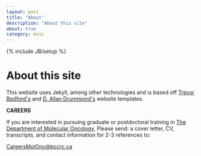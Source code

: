 ```yaml
---
layout: post
title: "About"
description: "About this site"
about: true
category: misc
---
```

{% include JB/setup %}

# About this site

This website uses Jekyll, among other technologies and is based off [Trevor Bedford's](http://bedford.io) and [D. Allan Drummond's](http://drummondlab.org/about.html) website templates.

<b>CAREERS</b>

If you are interested in pursuing graduate or postdoctoral training in [The Department of Molecular Oncology](http://molonc.bccrc.ca/), Please send: a cover letter, CV, transcripts, and contact information for 2-3 references to:

CareersMolOnc@bccrc.ca

